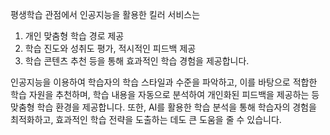 평생학습 관점에서 인공지능을 활용한 킬러 서비스는 
1. 개인 맞춤형 학습 경로 제공
2. 학습 진도와 성취도 평가, 적시적인 피드백 제공
3. 학습 콘텐츠 추천 등을 통해 효과적인 학습 경험을 제공합니다. 

인공지능을 이용하여 학습자의 학습 스타일과 수준을 파악하고, 이를 바탕으로 적합한 학습 자원을 추천하며, 학습 내용을 자동으로 분석하여 개인화된 피드백을 제공하는 등 맞춤형 학습 환경을 제공합니다. 또한, AI를 활용한 학습 분석을 통해 학습자의 경험을 최적화하고, 효과적인 학습 전략을 도출하는 데도 큰 도움을 줄 수 있습니다.